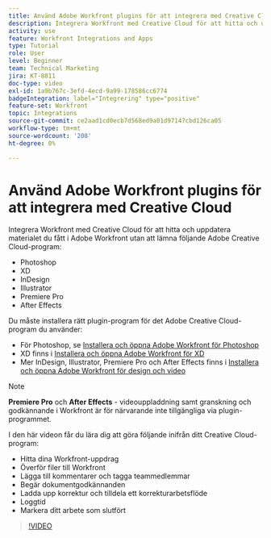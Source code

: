 ```yaml
---
title: Använd Adobe Workfront plugins för att integrera med Creative Cloud
description: Integrera Workfront med Creative Cloud för att hitta och uppdatera det material du tilldelats i Workfront utan att lämna följande Creative Cloud-program - Photoshop, XD, InDesign, Illustrator, Premiere Pro och After Effects
activity: use
feature: Workfront Integrations and Apps
type: Tutorial
role: User
level: Beginner
team: Technical Marketing
jira: KT-8811
doc-type: video
exl-id: 1a9b767c-3efd-4ecd-9a99-178586cc6774
badgeIntegration: label="Integrering" type="positive"
feature-set: Workfront
topic: Integrations
source-git-commit: ce2aad1cd0ecb7d568ed9a01d97147cbd126ca05
workflow-type: tm+mt
source-wordcount: '208'
ht-degree: 0%

---
```


# Använd Adobe Workfront plugins för att integrera med Creative Cloud

Integrera Workfront med Creative Cloud för att hitta och uppdatera materialet du fått i Adobe Workfront utan att lämna följande Adobe Creative Cloud-program:

* Photoshop
* XD
* InDesign
* Illustrator
* Premiere Pro
* After Effects

Du måste installera rätt plugin-program för det Adobe Creative Cloud-program du använder:

* För Photoshop, se [Installera och öppna Adobe Workfront för Photoshop](https://experienceleague.adobe.com/docs/workfront/using/adobe-workfront-integrations/workfront-for-creative-cloud/install-wf-cc/wf-cc-install-ps.html?)
* XD finns i [Installera och öppna Adobe Workfront för XD](https://experienceleague.adobe.com/docs/workfront/using/adobe-workfront-integrations/workfront-for-creative-cloud/install-wf-cc/wf-adobe-xd-install.html?)
* Mer InDesign, Illustrator, Premiere Pro och After Effects finns i [Installera och öppna Adobe Workfront för design och video](https://experienceleague.adobe.com/docs/workfront/using/adobe-workfront-integrations/workfront-for-creative-cloud/install-wf-cc/wf-install-cc.html?)

>[!NOTE]
>
>**Premiere Pro** och **After Effects** - videouppladdning samt granskning och godkännande i Workfront är för närvarande inte tillgängliga via plugin-programmet.


I den här videon får du lära dig att göra följande inifrån ditt Creative Cloud-program:

* Hitta dina Workfront-uppdrag
* Överför filer till Workfront
* Lägga till kommentarer och tagga teammedlemmar
* Begär dokumentgodkännanden
* Ladda upp korrektur och tilldela ett korrekturarbetsflöde
* Loggtid
* Markera ditt arbete som slutfört

>[!VIDEO](https://video.tv.adobe.com/v/3415452/?quality=12&learn=on)
